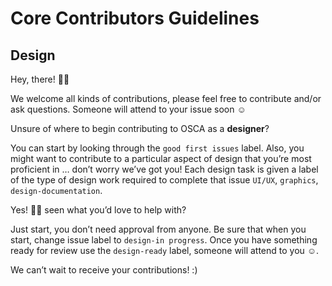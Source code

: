 # Core Contributors Guidelines

## Design

Hey, there! 👋🏽

We welcome all kinds of contributions, please feel free to contribute and/or ask questions.
Someone will attend to your issue soon ☺️

Unsure of where to begin contributing to OSCA as a **designer**? 

You can start by looking through the `good first issues` label. Also, you might want to contribute to a particular aspect of design that you’re most proficient in … don’t worry we’ve got you! Each design task is given a label of the type of design work required to complete that issue `UI/UX`, `graphics`, `design-documentation`.


Yes! 💪🏽 seen what you’d love to help with?

Just start, you don’t need approval from anyone. Be sure that when you start, change issue label to `design-in progress`. Once you have something ready for review use the `design-ready` label, someone will attend to you ☺️.  

We can’t wait to receive your contributions! :)
